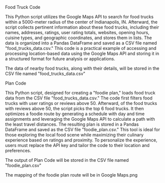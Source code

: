 Food Truck Code

This Python script utilizes the Google Maps API to search for food trucks within a 5000-meter radius of the center of Indianapolis, IN. Afterward, the script collects pertinent information about these food trucks, including their names, addresses, ratings, user rating totals, websites, opening hours, cuisine types, and geographic coordinates, and stores them in lists. The data is organized into a Pandas DataFrame and saved as a CSV file named "food_trucks_data.csv." This code is a practical example of accessing and processing location-based data using the Google Maps API and storing it in a structured format for future analysis or applications.

The data of nearby food trucks, along with their details, will be stored in the CSV file named "food_trucks_data.csv"

Plan Code

This Python script, designed for creating a "foodie plan," loads food truck data from the CSV file "food_trucks_data.csv." The code first filters food trucks with user ratings or reviews above 50. Afterward, of the food trucks with reviews above 50, the script picks the top 6 food trucks. It then optimizes a foodie route by generating a schedule with day and time assignments and leveraging the Google Maps API to calculate a path with the least travel distances. The resulting plan is stored in a Pandas DataFrame and saved as the CSV file "foodie_plan.csv." This tool is ideal for those exploring the local food scene while maximizing their culinary experience based on ratings and proximity. To personalize the experience, users must replace the API key and tailor the code to their location and preferences.

The output of Plan Code will be stored in the CSV file named "foodie_plan.csv"

The mapping of the foodie plan route will be in Google Maps.png
